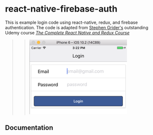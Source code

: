 # react-native-firebase-auth

This is example login code using react-native, redux, and firebase authentication. The code is adapted from [Stephen Grider's](https://github.com/StephenGrider) outstanding Udemy course *[The Complete React Native and Redux Course](https://www.udemy.com/the-complete-react-native-and-redux-course/learn/v4/overview")*

>>![Login view](https://raw.githubusercontent.com/bobmacneal/react-native-firebase-auth/master/login/screenshot/Login.png "Login view")


## Documentation

